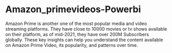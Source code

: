 # Amazon_primevideos-Powerbi
Amazon Prime is another one of the most popular media and video streaming platforms. They have close to 10000 movies or tv shows available on their platform, as of mid-2021, they have over 200M Subscribers globally.  These key insights can help you understand the content available on Amazon Prime Video, its popularity, and patterns over time.
